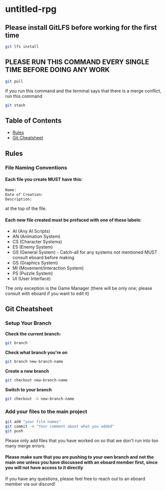 # untitled-rpg

## **Please install GitLFS before working for the first time**
   ```sh
   git lfs install
   ```

## **PLEASE RUN THIS COMMAND EVERY SINGLE TIME BEFORE DOING ANY WORK**
   ```sh
   git pull
   ```
   If you run this command and the terminal says that there is a merge conflict, run this command
   ```sh
   git stash
   ```

## Table of Contents
- [Rules](##rules)
- [Git Cheatsheet](##git-cheatsheet)

## **Rules**

### **File Naming Conventions**

#### Each file you create **MUST** have this:
   ```sh
   Name:
   Date of Creation:
   Description:
   ```
at the top of the file.

#### Each new file created must be prefaced with one of these labels:
- AI (Any AI Scripts)
- AN (Animation System)
- CS (Character Systems)
- ES (Enemy System)
- GS (General System) - Catch-all for any systems not mentioned MUST consult eboard before making
- GS (Graphics System)
- MI (Movement/Interaction System)
- PS (Puzzle System)
- UI (User Interface)
  
The only exception is the Game Manager (there will be only one; please consult with eboard if you want to edit it)

## **Git Cheatsheet**

### **Setup Your Branch**

**Check the current branch:**
   ```sh
   git branch
   ```
**Check what branch you're on**
   ```sh
   git branch new-branch-name
   ```
**Create a new branch**
   ```sh
   git checkout new-branch-name
   ```
**Switch to your branch**
   ```sh
   git checkout -b new-branch-name
   ```

### Add your files to the main project
   ```sh
   git add "your file names"
   git commit -m "Your comment about what you added"
   git push
   ```
Please only add files that you have worked on so that we don't run into too many merge errors.

#### Please make sure that you are pushing to your own branch and not the main one unless you have discussed with an eboard member first, since you will not have access to it directly

If you have any questions, please feel free to reach out to an eboard member via our discord!
